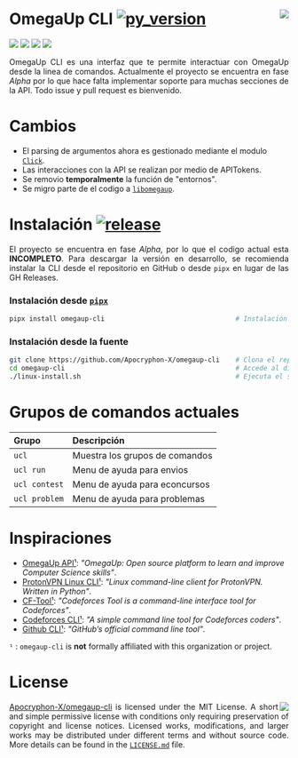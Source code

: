 OmegaUp CLI [![py_version][7]][8]
<img align="right" src="https://user-images.githubusercontent.com/40130428/112218277-276c9380-8be9-11eb-8d63-1bbf6d9edfa3.png">
=============



<p align="left">
  <img src="https://img.shields.io/badge/Envios-En%20curso-yellow.svg?style=flat-square">
  <img src="https://img.shields.io/badge/Problemas-En%20curso-yellow.svg?style=flat-square">
  <img src="https://img.shields.io/badge/Cursos-Pendiente-red.svg?style=flat-square">
  <img src="https://img.shields.io/badge/Concursos-En%20curso-yellow.svg?style=flat-square">
</p>

<p align="justify">
OmegaUp CLI es una interfaz que te permite interactuar con OmegaUp desde la linea de comandos. Actualmente el proyecto se encuentra en fase <i>Alpha</i> por lo que hace falta implementar soporte para muchas secciones de la API. Todo issue y pull request es bienvenido. 
</p>

# Cambios

<p align="justify">
  <ul>
    <li> El parsing de argumentos ahora es gestionado mediante el modulo <a href="https://github.com/pallets/click/"><code>Click</code></a>. </li>
    <li> Las interacciones con la API se realizan por medio de APITokens. </li>
    <li> Se removio <b>temporalmente</b> la función de "entornos". </li>
    <li> Se migro parte de el codigo a <a href="https://github.com/omegaup/libomegaup"><code>libomegaup</code></a>. </li>
  </ul>
</p>

# Instalación [![release][9]][10]


<p align="justify">
  El proyecto se encuentra en fase <i>Alpha</i>, por lo que el codigo actual esta <b>INCOMPLETO</b>. Para descargar la versión en desarrollo, se recomienda instalar la CLI desde el repositorio en GitHub o desde <code>pipx</code> en lugar de las GH Releases.
</p>

### Instalación desde [`pipx`][11]

```bash
pipx install omegaup-cli                                 # Instalación global y segura.
```

### Instalación desde la fuente
```bash
git clone https://github.com/Apocryphon-X/omegaup-cli    # Clona el repositorio.
cd omegaup-cli                                           # Accede al directorio.
./linux-install.sh                                       # Ejecuta el script de instalación.
```

# Grupos de comandos actuales

|       Grupo         |                Descripción             |
|:--------------------|:---------------------------------------|
|        `ucl`        |      Muestra los grupos de comandos    |
|      `ucl run`      |       Menu de ayuda para envios        |
|    `ucl contest`    |        Menu de ayuda para econcursos   |
|    `ucl problem`    |      Menu de ayuda para problemas      |

# Inspiraciones

- [OmegaUp API¹][1]: *"OmegaUp: Open source platform to learn and improve Computer Science skills"*.
- [ProtonVPN Linux CLI¹][3]: *"Linux command-line client for ProtonVPN. Written in Python"*.
- [CF-Tool¹][5]: *"Codeforces Tool is a command-line interface tool for Codeforces"*.
- [Codeforces CLI¹][2]: *"A simple command line tool for Codeforces coders"*.
- [Github CLI¹][4]: *"GitHub’s official command line tool"*.

`¹` : `omegaup-cli` is **not** formally affiliated with this organization or project.



# License

<img align="right" src="https://user-images.githubusercontent.com/40130428/112392193-a253ae00-8cbe-11eb-8a27-729c23729923.png">

<p align="justify">
  <a href="https://github.com/Apocryphon-X/omegaup-cli">Apocryphon-X/omegaup-cli</a> is licensed under the MIT License. A short and simple permissive license with conditions only requiring preservation of copyright and license notices. Licensed works, modifications, and larger works may be distributed under different terms and without source code.
More details can be found in the <a href="https://github.com/Apocryphon-X/omegaup-cli/blob/main/LICENSE.md"><code>LICENSE.md</code></a> file.
</p>

[1]: https://github.com/omegaup/omegaup/blob/master/frontend/server/src/Controllers/README.md
[2]: https://github.com/ahmed-dinar/codeforces-cli
[3]: https://github.com/ProtonVPN/linux-cli
[4]: https://github.com/cli/cli
[5]: https://github.com/xalanq/cf-tool
[6]: https://user-images.githubusercontent.com/40130428/112232970-26def780-8bff-11eb-9fd8-579dea4c26c8.gif
[7]: https://img.shields.io/badge/Python-%E2%89%A5%203.8-blue.svg?style=flat-square&logo=python&logoColor=ffffff
[8]: https://www.python.org/downloads/
[9]: https://img.shields.io/github/v/release/Apocryphon-X/omegaup-cli?include_prereleases&label=Release&logo=github&style=flat-square
[10]: https://github.com/Apocryphon-X/omegaup-cli/releases
[11]: https://pypa.github.io/pipx/

<!-- Unused
![Commits per month](https://img.shields.io/github/commit-activity/y/Apocryphon-X/omegaup-cli?label=Commit%20Activity&logo=GitHub&style=flat-square)
<h1 align="center">OmegaUp CLI - <img src="https://img.shields.io/badge/Python-%E2%89%A5%203.7-blue.svg?style=flat-square&logo=python&logoColor=ffffff"></h1>
<table align="right">
  <tr>
    <th><b>:zap: Demostración (Ubuntu 20.04 - WSL 1)</b></th>
  </td>
  <tr>
    <td><img src="https://user-images.githubusercontent.com/40130428/112084456-70233e80-8b4e-11eb-8ebb-04cc088f998d.gif"></th>
  </tr>
</table>
<img align="right" src="https://user-images.githubusercontent.com/40130428/112084456-70233e80-8b4e-11eb-8ebb-04cc088f998d.gif">
<p align="justify">
  <img src="https://user-images.githubusercontent.com/40130428/112088737-f7c07b80-8b55-11eb-95a4-bafd26d21771.png">
  <a href="https://www.python.org/downloads/">
    <img src="https://img.shields.io/badge/Python-%E2%89%A5%203.7-blue.svg?style=flat-square&logo=python&logoColor=ffffff">
  </a>
</p>
<table align="center">
  <tr>
    <th><b>:zap: Demostración (Ubuntu 20.04 - WSL 1)</b></th>
  </td>
  <tr>
    <td><img src="https://user-images.githubusercontent.com/40130428/112093910-db294100-8b5f-11eb-9643-7a51b0846964.gif"></th>
  </tr>
</table>
<p align="justify">
Actualmente la CLI solo a sido probada en Ubuntu 20.04 - WSL 1.
</p>
<img align="left" src="https://user-images.githubusercontent.com/40130428/112227576-80dabf80-8bf5-11eb-824a-744cf3910853.gif">
<table align="right">
  <tr>
    <th><b>:zap: Demostración (Ubuntu 20.04 - WSL 1)</b></th>
  </tr>
  <tr>
    <td><img align="center" src="https://user-images.githubusercontent.com/40130428/112232970-26def780-8bff-11eb-9fd8-579dea4c26c8.gif"></td>
  </tr>
</table>
-->
